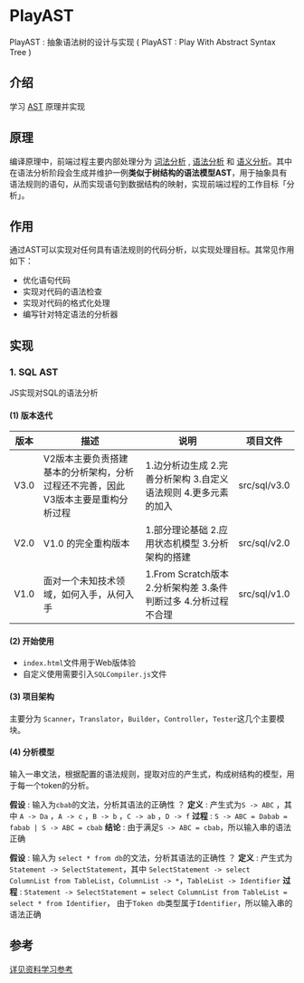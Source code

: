 # PlayAST
PlayAST : 抽象语法树的设计与实现 ( PlayAST : Play With Abstract Syntax Tree )

## 介绍
学习 [AST](https://zh.wikipedia.org/wiki/%E6%8A%BD%E8%B1%A1%E8%AA%9E%E6%B3%95%E6%A8%B9) 原理并实现

## 原理
编译原理中，前端过程主要内部处理分为 [词法分析](https://zh.wikipedia.org/wiki/%E8%AF%8D%E6%B3%95%E5%88%86%E6%9E%90) , [语法分析](https://zh.wikipedia.org/zh-hans/%E8%AA%9E%E6%B3%95%E5%88%86%E6%9E%90%E5%99%A8) 和 [语义分析](https://en.wikipedia.org/wiki/Semantic_analysis)。其中在语法分析阶段会生成并维护一例**类似于树结构的语法模型AST**，用于抽象具有语法规则的语句，从而实现语句到数据结构的映射，实现前端过程的工作目标「分析」。

## 作用
通过AST可以实现对任何具有语法规则的代码分析，以实现处理目标。其常见作用如下：
- 优化语句代码
- 实现对代码的语法检查
- 实现对代码的格式化处理
- 编写针对特定语法的分析器

## 实现

### 1. SQL AST
JS实现对SQL的语法分析

#### (1) 版本迭代

| 版本 | 描述 | 说明 | 项目文件 |
| ------ | ------ | ------ | ------ |
| V3.0 | V2版本主要负责搭建基本的分析架构，分析过程还不完善，因此V3版本主要是重构分析过程 | 1.边分析边生成 2.完善分析架构 3.自定义语法规则 4.更多元素的加入 | src/sql/v3.0 |
| V2.0 | V1.0 的完全重构版本 | 1.部分理论基础 2.应用状态机模型 3.分析架构的搭建 | src/sql/v2.0 |
| V1.0 | 面对一个未知技术领域，如何入手，从何入手 | 1.From Scratch版本 2.分析架构差 3.条件判断过多 4.分析过程不合理 | src/sql/v1.0 |

#### (2) 开始使用
- ```index.html```文件用于Web版体验
- 自定义使用需要引入```SQLCompiler.js```文件

#### (3) 项目架构
主要分为 ```Scanner```，```Translator```，```Builder```，```Controller```，```Tester```这几个主要模块。

#### (4) 分析模型
输入一串文法，根据配置的语法规则，提取对应的产生式，构成树结构的模型，用于每一个token的分析。

**假设** : 输入为```cbab```的文法，分析其语法的正确性 ？
**定义** : 产生式为```S -> ABC``` ，其中 ```A -> Da``` ，```A -> c``` ，```B -> b``` ，```C -> ab``` ，```D -> f```
**过程** : ```S -> ABC = Dabab = fabab | S -> ABC = cbab```
**结论** : 由于满足```S -> ABC = cbab```，所以输入串的语法正确

**假设** : 输入为 ```select * from db```的文法，分析其语法的正确性 ？
**定义** : 产生式为 ```Statement -> SelectStatement```，其中 ```SelectStatement -> select ColumnList from TableList```，```ColumnList -> *```，```TableList -> Identifier```
**过程** : ```Statement -> SelectStatement = select ColumnList from TableList = select * from Identifier```， 由于```Token db```类型属于```Identifier```，所以输入串的语法正确

## 参考
[详见资料学习参考](./extra/docs/reference.md)
